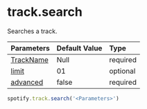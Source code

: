 # track.search
Searches a track.

|Parameters|Default Value|Type|
|:--|:--|:--|
|[TrackName](track/parameters/trackName)|Null|required|
|[limit](track/parameters/limit)|01|optional|
|[advanced](advanced)|false|required|

```js
spotify.track.search('<Parameters>')
```